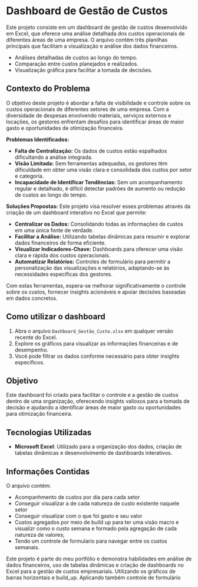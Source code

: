 # Dashboard de Gestão de Custos

Este projeto consiste em um dashboard de gestão de custos desenvolvido em Excel, que oferece uma análise detalhada dos custos operacionais de diferentes áreas de uma empresa. O arquivo contém três planilhas principais que facilitam a visualização e análise dos dados financeiros.


- Análises detalhadas de custos ao longo do tempo.
- Comparação entre custos planejados e realizados.
- Visualização gráfica para facilitar a tomada de decisões.

## Contexto do Problema
O objetivo deste projeto é abordar a falta de visibilidade e controle sobre os custos operacionais de diferentes setores de uma empresa. Com a diversidade de despesas envolvendo materiais, serviços externos e locações, os gestores enfrentam desafios para identificar áreas de maior gasto e oportunidades de otimização financeira.

**Problemas Identificados:**
- **Falta de Centralização:** Os dados de custos estão espalhados dificultando a análise integrada.
- **Visão Limitada:** Sem ferramentas adequadas, os gestores têm dificuldade em obter uma visão clara e consolidada dos custos por setor e categoria.
- **Incapacidade de Identificar Tendências:** Sem um acompanhamento regular e detalhado, é difícil detectar padrões de aumento ou redução de custos ao longo do tempo.

**Soluções Propostas:**
Este projeto visa resolver esses problemas através da criação de um dashboard interativo no Excel que permite:
- **Centralizar os Dados:** Consolidando todas as informações de custos em uma única fonte de verdade.
- **Facilitar a Análise:** Utilizando tabelas dinâmicas para resumir e explorar dados financeiros de forma eficiente.
- **Visualizar Indicadores-Chave:** Dashboards para oferecer uma visão clara e rápida dos custos operacionais.
- **Automatizar Relatórios:** Controles de formulário para permitir a personalização das visualizações e relatórios, adaptando-se às necessidades específicas dos gestores.

Com estas ferramentas, espera-se melhorar significativamente o controle sobre os custos, fornecer insights acionáveis e apoiar decisões baseadas em dados concretos.


## Como utilizar o dashboard

1. Abra o arquivo `Dashboard_Gestão_Custo.xlsx` em qualquer versão recente do Excel.
2. Explore os gráficos para visualizar as informações financeiras e de desempenho.
3. Você pode filtrar os dados conforme necessário para obter insights específicos.

## Objetivo
Este dashboard foi criado para facilitar o controle e a gestão de custos dentro de uma organização,  oferecendo insights valiosos para a tomada de decisão e ajudando a identificar áreas de maior gasto ou oportunidades para otimização financeira.

## Tecnologias Utilizadas
- **Microsoft Excel**: Utilizado para a organização dos dados, criação de tabelas dinâmicas e desenvolvimento de dashboards interativos.

## Informações Contidas

O arquivo contém:
- Acompanhmento de custos por dia para cada setor
- Conseguir visualizar a de cada natureza de custo existente naquele setor
- Conseguir visualizar com o que foi gasto e seu valor
- Custos agregados por meio de build up para ter uma visão macro e visualizr como o custo semana e formado pela agregação de cada natureza de valores;
- Tendo um controle de formulario para navegar entre os custos semanais.

Este projeto é parte do meu portfólio e demonstra habilidades em análise de dados financeiros,  uso de tabelas dinâmicas e criação de dashboards no Excel para a gestão de custos empresariais. Utilizando os gráficos de barras horizontais e build_up. Aplicando também controle de formulário
